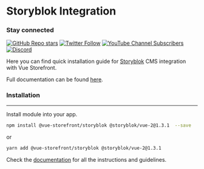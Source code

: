 # Storyblok Integration

### Stay connected

[![GitHub Repo stars](https://img.shields.io/github/stars/vuestorefront/vue-storefront?style=social)](https://github.com/vuestorefront/vue-storefront)
[![Twitter Follow](https://img.shields.io/twitter/follow/vuestorefront?style=social)](https://twitter.com/vuestorefront)
[![YouTube Channel Subscribers](https://img.shields.io/youtube/channel/subscribers/UCkm1F3Cglty3CE1QwKQUhhg?style=social)](https://www.youtube.com/c/VueStorefront)
[![Discord](https://img.shields.io/discord/770285988244750366?label=join%20discord&logo=Discord&logoColor=white)](https://discord.vuestorefront.io)

Here you can find quick installation guide for [Storyblok](https://www.storyblok.com/) CMS integration with Vue Storefront.

Full documentation can be found [here](https://docs.vuestorefront.io/storyblok).

### Installation

---

Install module into your app.

```bash
npm install @vue-storefront/storyblok @storyblok/vue-2@1.3.1  --save
```

or

```bash
yarn add @vue-storefront/storyblok @storyblok/vue-2@1.3.1
```

Check the [documentation](https://docs.vuestorefront.io/storyblok) for all the instructions and guidelines.
